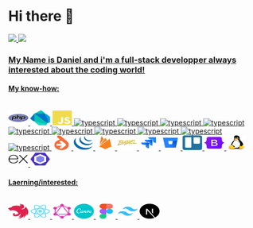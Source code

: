 # Hi there 👋 

<div align="" >
  <a href="https://github.com/pessoaDaniel">
  <img height="220em" src="https://github-readme-stats.vercel.app/api?username=pessoaDaniel&show_icons=true&theme=dark&hide_rank=true&include_all_commits=true&count_private=true"/>
  <img height="220em" src="https://github-readme-stats.vercel.app/api/top-langs/?username=pessoaDaniel&langs_count=5&theme=dark"/>
</div>
  
### My Name is Daniel and i'm a full-stack developper always interested about the coding world!

#### My know-how:

<div style="display: inline_block"><br>
  <img alt="js" height="30" width="40" src="https://raw.githubusercontent.com/devicons/devicon/master/icons/php/php-original.svg">
  <img alt="js" height="30" width="40" src="https://raw.githubusercontent.com/devicons/devicon/master/icons/dart/dart-original.svg">
  <img alt="js" height="30" width="40" src="https://raw.githubusercontent.com/devicons/devicon/master/icons/javascript/javascript-plain.svg">
  <img alt="typescript" height="30" width="40" src="https://cdn.jsdelivr.net/gh/devicons/devicon/icons/typescript/typescript-original.svg" />
  <img alt="typescript" height="30" width="40" src="https://cdn.jsdelivr.net/gh/devicons/devicon/icons/flutter/flutter-original.svg" />
  <img alt="typescript" height="30" width="40" src="https://cdn.jsdelivr.net/gh/devicons/devicon/icons/angularjs/angularjs-plain.svg" />
  <img alt="typescript" height="30" width="40" src="https://cdn.jsdelivr.net/gh/devicons/devicon/icons/laravel/laravel-plain.svg" />
  <img alt="typescript" height="30" width="40" src="https://cdn.jsdelivr.net/gh/devicons/devicon/icons/codeigniter/codeigniter-plain.svg" />
  <img alt="typescript" height="30" width="40" src="https://cdn.jsdelivr.net/gh/devicons/devicon/icons/nodejs/nodejs-original.svg" />
  <img alt="typescript" height="30" width="40" src="https://cdn.jsdelivr.net/gh/devicons/devicon/icons/ionic/ionic-original.svg" />
  <img alt="typescript" height="30" width="40" src="https://cdn.jsdelivr.net/gh/devicons/devicon/icons/mysql/mysql-plain.svg" />
  <img alt="typescript" height="30" width="40" src="https://cdn.jsdelivr.net/gh/devicons/devicon/icons/mongodb/mongodb-original.svg" />
  <img alt="typescript" height="30" width="40" src="https://cdn.jsdelivr.net/gh/devicons/devicon/icons/sass/sass-original.svg" />
  <img alt="js" height="30" width="40" src="https://raw.githubusercontent.com/devicons/devicon/master/icons/doctrine/doctrine-original.svg">
  <img alt="js" height="30" width="40" src="https://raw.githubusercontent.com/devicons/devicon/master/icons/jquery/jquery-original.svg">
  <img alt="js" height="30" width="40" src="https://raw.githubusercontent.com/devicons/devicon/master/icons/firebase/firebase-plain.svg">
  <img alt="js" height="30" width="40" src="https://raw.githubusercontent.com/devicons/devicon/master/icons/babel/babel-original.svg">
  <img alt="js" height="30" width="40" src="https://raw.githubusercontent.com/devicons/devicon/master/icons/jira/jira-original.svg">
  <img alt="js" height="30" width="40" src="https://raw.githubusercontent.com/devicons/devicon/master/icons/bitbucket/bitbucket-original.svg">
  <img alt="js" height="30" width="40" src="https://raw.githubusercontent.com/devicons/devicon/master/icons/trello/trello-plain.svg">
  <img alt="js" height="30" width="40" src="https://raw.githubusercontent.com/devicons/devicon/master/icons/bootstrap/bootstrap-original.svg">
  <img alt="js" height="30" width="40" src="https://raw.githubusercontent.com/devicons/devicon/master/icons/linux/linux-original.svg">
  <img alt="js" height="30" width="40" src="https://raw.githubusercontent.com/devicons/devicon/master/icons/express/express-original.svg">
  <img alt="js" height="30" width="40" src="https://raw.githubusercontent.com/devicons/devicon/master/icons/eslint/eslint-original.svg">

  </div>

#### Laerning/interested:
 
  <div style="display: inline_block"><br>
      <img alt="js" height="30" width="40" src="https://raw.githubusercontent.com/devicons/devicon/master/icons/nestjs/nestjs-plain.svg">
      <img alt="js" height="30" width="40" src="https://raw.githubusercontent.com/devicons/devicon/master/icons/react/react-original.svg">
      <img alt="js" height="30" width="40" src="https://raw.githubusercontent.com/devicons/devicon/master/icons/graphql/graphql-plain.svg">
      <img alt="js" height="30" width="40" src="https://raw.githubusercontent.com/devicons/devicon/master/icons/canva/canva-original.svg">
      <img alt="js" height="30" width="40" src="https://raw.githubusercontent.com/devicons/devicon/master/icons/figma/figma-original.svg">
      <img alt="js" height="30" width="40" src="https://raw.githubusercontent.com/devicons/devicon/master/icons/tailwindcss/tailwindcss-plain.svg">
      <img alt="js" height="30" width="40" src="https://raw.githubusercontent.com/devicons/devicon/master/icons/nextjs/nextjs-original.svg">

  </div>
<!--
**PessoaDaniel/PessoaDaniel** is a ✨ _special_ ✨ repository because its `README.md` (this file) appears on your GitHub profile.

Here are some ideas to get you started:

- 🔭 I’m currently working on ...
- 🌱 I’m currently learning ...
- 👯 I’m looking to collaborate on ...
- 🤔 I’m looking for help with ...
- 💬 Ask me about ...
- 📫 How to reach me: ...
- 😄 Pronouns: ...
- ⚡ Fun fact: ...
-->

